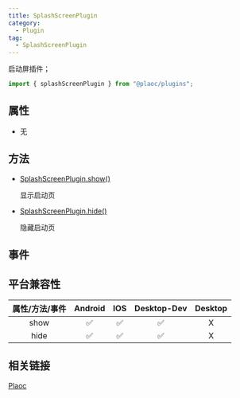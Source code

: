```yaml
---
title: SplashScreenPlugin
category:
  - Plugin 
tag:
  - SplashScreenPlugin
---
```


启动屏插件；

```js
import { splashScreenPlugin } from "@plaoc/plugins";
```

## 属性

  - 无
     

## 方法

  - [SplashScreenPlugin.show()]()

    显示启动页


  - [SplashScreenPlugin.hide()]()

    隐藏启动页


## 事件

## 平台兼容性

| 属性/方法/事件 | Android | IOS | Desktop-Dev | Desktop |
|:------------:|:-------:|:---:|:-----------:|:-------:|
| show         | ✅      | ✅  | ✅           | X       |
| hide         | ✅      | ✅  | ✅           | X       |

## 相关链接

[Plaoc](../../)


